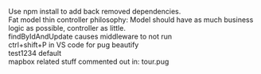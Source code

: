 Use npm install to add back removed dependencies.  
Fat model thin controller philosophy: Model should have as much business logic as possible, controller as little.  
findByIdAndUpdate causes middleware to not run  
ctrl+shift+P in VS code for pug beautify  
test1234 default  
mapbox related stuff commented out in: tour.pug  
